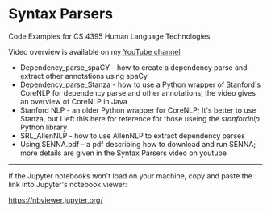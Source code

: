 # Syntax Parsers
Code Examples for CS 4395 Human Language Technologies

Video overview is available on my [YouTube channel](https://www.youtube.com/playlist?list=PLfe6IcA_dEWk_OYj4vLz5jBqvLTc7JJOc)

* Dependency_parse_spaCY - how to create a dependency parse and extract other annotations using spaCy
* Dependency_parse_Stanza - how to use a Python wrapper of Stanford's CoreNLP for dependency parse and other annotations; the video gives an overview of CoreNLP in Java
* Stanford NLP - an older Python wrapper for CoreNLP; It's better to use Stanza, but I left this here for reference for those useing the *stanfordnlp* Python library
* SRL_AllenNLP - how to use AllenNLP to extract dependency parses
* Using SENNA.pdf - a pdf describing how to download and run SENNA; more details are given in the Syntax Parsers video on youtube



---
If the Jupyter notebooks won't load on your machine, copy and paste the link into Jupyter's notebook viewer:

https://nbviewer.jupyter.org/
